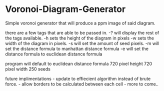 # Voronoi-Diagram-Generator
Simple voronoi generator that will produce a ppm image of said diagram.

there are a few tags that are able to be passed in.
    -? will display the rest of the tags available.
    -h sets the height of the diagram in pixels
    -w sets the width of the diagram in pixels.
    -s will set the amount of seed pixels.
    -m will set the distance formula to manhattan distance formula
    -e will set the distance formula to euclidean distance formula

program will default to 
    euclidean distance formula
    720 pixel height
    720 pixel width
    250 seeds


future implimentations
    - update to effiecient algorithm instead of brute force.
    - allow borders to be calculated between each cell
    - more to come..
